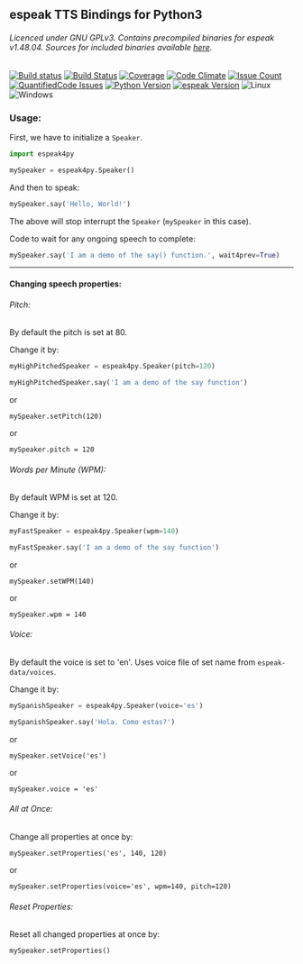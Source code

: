 ## espeak TTS Bindings for Python3

###### Licenced under GNU GPLv3. Contains precompiled binaries for espeak v1.48.04. Sources for included binaries available [here](http://espeak.sourceforge.net/).
[![Build status](https://ci.appveyor.com/api/projects/status/o2j9pe6sttd0j684?svg=true)](https://ci.appveyor.com/project/sayak-brm/espeak4py) [![Build Status](https://travis-ci.org/sayak-brm/espeak4py.svg?branch=master)](https://travis-ci.org/sayak-brm/espeak4py) [![Coverage](https://codeclimate.com/github/sayak-brm/espeak4py/badges/coverage.svg)](https://codeclimate.com/github/sayak-brm/espeak4py/coverage) [![Code Climate](https://codeclimate.com/github/sayak-brm/espeak4py/badges/gpa.svg)](https://codeclimate.com/github/sayak-brm/espeak4py) [![Issue Count](https://codeclimate.com/github/sayak-brm/espeak4py/badges/issue_count.svg)](https://codeclimate.com/github/sayak-brm/espeak4py) [![QuantifiedCode Issues](https://www.quantifiedcode.com/api/v1/project/bf3ba612b8c04e07beb901dcbbe4b325/badge.svg)](https://www.quantifiedcode.com/app/project/bf3ba612b8c04e07beb901dcbbe4b325) [![Python Version](https://img.shields.io/badge/Python-3-brightgreen.svg)](https://www.python.org/download/releases/3.0/) [![espeak Version](https://img.shields.io/badge/espeak-v1.48.04-brightgreen.svg)](http://espeak.sourceforge.net/) ![Linux](https://img.shields.io/badge/Linux--brightred.svg) ![Windows](https://img.shields.io/badge/Windows--brightgreen.svg)

### Usage:

First, we have to initialize a `Speaker`.

```python
import espeak4py

mySpeaker = espeak4py.Speaker()
```

And then to speak:

```python
mySpeaker.say('Hello, World!')
```

The above will stop interrupt the `Speaker` (`mySpeaker` in this case).


Code to wait for any ongoing speech to complete:

```python
mySpeaker.say('I am a demo of the say() function.', wait4prev=True)
```

---

#### Changing speech properties:

###### Pitch:

By default the pitch is set at 80.

Change it by:

```python
myHighPitchedSpeaker = espeak4py.Speaker(pitch=120)

myHighPitchedSpeaker.say('I am a demo of the say function')
```

or

```
mySpeaker.setPitch(120)
```

or

```
mySpeaker.pitch = 120
```

###### Words per Minute (WPM):

By default WPM is set at 120.

Change it by:

```python
myFastSpeaker = espeak4py.Speaker(wpm=140)

myFastSpeaker.say('I am a demo of the say function')
```

or

```
mySpeaker.setWPM(140)
```

or

```
mySpeaker.wpm = 140
```

###### Voice:

By default the voice is set to 'en'.
Uses voice file of set name from `espeak-data/voices`.

Change it by:

```python
mySpanishSpeaker = espeak4py.Speaker(voice='es')

mySpanishSpeaker.say('Hola. Como estas?')
```

or

```
mySpeaker.setVoice('es')
```

or

```
mySpeaker.voice = 'es'
```

###### All at Once:

Change all properties at once by:

```
mySpeaker.setProperties('es', 140, 120)
```

or

```
mySpeaker.setProperties(voice='es', wpm=140, pitch=120)
```

###### Reset Properties:

Reset all changed properties at once by:

```
mySpeaker.setProperties()
```